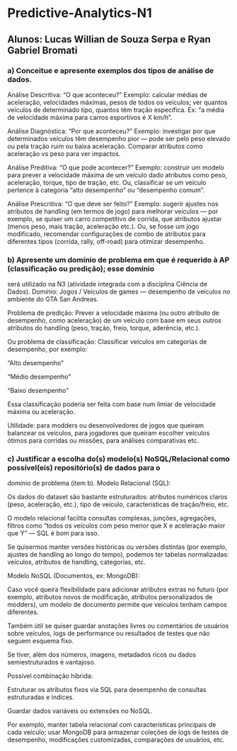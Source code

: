 # Predictive-Analytics-N1

## Alunos: Lucas Willian de Souza Serpa e Ryan Gabriel Bromati

### a) Conceitue e apresente exemplos dos tipos de análise de dados.
 Análise Descritiva: “O que aconteceu?”
Exemplo: calcular médias de aceleração, velocidades máximas, pesos de todos os veículos; ver quantos veículos de determinado tipo, quantos têm tração específica. Ex: “a média de velocidade máxima para carros esportivos é X km/h”.

Análise Diagnóstica: “Por que aconteceu?”
Exemplo: investigar por que determinados veículos têm desempenho pior — pode ser pelo peso elevado ou pela tração ruim ou baixa aceleração. Comparar atributos como aceleração vs peso para ver impactos.

Análise Preditiva: “O que pode acontecer?”
Exemplo: construir um modelo para prever a velocidade máxima de um veículo dado atributos como peso, aceleração, torque, tipo de tração, etc. Ou, classificar se um veículo pertence à categoria “alto desempenho” ou “desempenho comum”.

Análise Prescritiva: “O que deve ser feito?”
Exemplo: sugerir ajustes nos atributos de handling (em termos de jogo) para melhorar veículos — por exemplo, se quiser um carro competitivo de corrida, que atributos ajustar (menos peso, mais tração, aceleração etc.). Ou, se fosse um jogo modificado, recomendar configurações de combo de atributos para diferentes tipos (corrida, rally, off-road) para otimizar desempenho.

### b) Apresente um domínio de problema em que é requerido à AP (classificação ou predição); esse domínio 
será utilizado na N3 (atividade integrada com a disciplina Ciência de Dados).
Domínio: Jogos / Veículos de games — desempenho de veículos no ambiente do GTA San Andreas.

Problema de predição: Prever a velocidade máxima (ou outro atributo de desempenho, como aceleração) de um veículo com base em seus outros atributos do handling (peso, tração, freio, torque, aderência, etc.).

Ou problema de classificação: Classificar veículos em categorias de desempenho, por exemplo:

“Alto desempenho”

“Médio desempenho”

“Baixo desempenho”

Essa classificação poderia ser feita com base num limiar de velocidade máxima ou aceleração.

Utilidade: para modders ou desenvolvedores de jogos que queiram balancear os veículos, para jogadores que queiram escolher veículos ótimos para corridas ou missões, para análises comparativas etc.

### c) Justificar a escolha do(s) modelo(s) NoSQL/Relacional como possível(eis) repositório(s) de dados para o
domínio de problema (item b).
Modelo Relacional (SQL):

Os dados do dataset são bastante estruturados: atributos numéricos claros (peso, aceleração, etc.), tipo de veículo, características de tração/freio, etc.

O modelo relacional facilita consultas complexas, junções, agregações, filtros como “todos os veículos com peso menor que X e aceleração maior que Y” — SQL é bom para isso.

Se quisermos manter versões históricas ou versões distintas (por exemplo, ajustes de handling ao longo do tempo), podemos ter tabelas normalizadas: veículos, atributos de handling, categorias, etc.

Modelo NoSQL (Documentos, ex: MongoDB):

Caso você queira flexibilidade para adicionar atributos extras no futuro (por exemplo, atributos novos de modificação, atributos personalizados de modders), um modelo de documento permite que veículos tenham campos diferentes.

Também útil se quiser guardar anotações livres ou comentários de usuários sobre veículos, logs de performance ou resultados de testes que não seguem esquema fixo.

Se tiver, além dos números, imagens, metadados ricos ou dados semiestruturados é vantajoso.

Possível combinação híbrida:

Estruturar os atributos fixos via SQL para desempenho de consultas estruturadas e índices.

Guardar dados variáveis ou extensões no NoSQL.

Por exemplo, manter tabela relacional com características principais de cada veículo; usar MongoDB para armazenar coleções de logs de testes de desempenho, modificações customizadas, comparações de usuários, etc.
